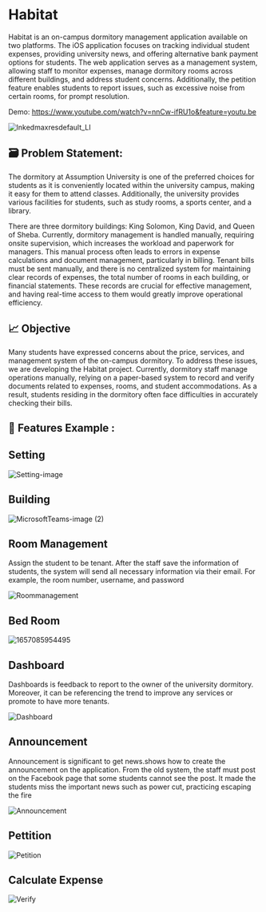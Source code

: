 # Habitat 
Habitat is an on-campus dormitory management application available on two platforms. The iOS application focuses on tracking individual student expenses, providing university news, and offering alternative bank payment options for students. The web application serves as a management system, allowing staff to monitor expenses, manage dormitory rooms across different buildings, and address student concerns. Additionally, the petition feature enables students to report issues, such as excessive noise from certain rooms, for prompt resolution.

 Demo: https://www.youtube.com/watch?v=nnCw-ifRU1o&feature=youtu.be

![Inkedmaxresdefault_LI](https://user-images.githubusercontent.com/74519762/166905340-20a8d08a-22a6-4434-99f8-537bfc8dc6fc.jpg)

## 🗃️ Problem Statement: 
The dormitory at Assumption University is one of the preferred choices for students as it is conveniently located within the university campus, making it easy for them to attend classes. Additionally, the university provides various facilities for students, such as study rooms, a sports center, and a library.

There are three dormitory buildings: King Solomon, King David, and Queen of Sheba. Currently, dormitory management is handled manually, requiring onsite supervision, which increases the workload and paperwork for managers. This manual process often leads to errors in expense calculations and document management, particularly in billing. Tenant bills must be sent manually, and there is no centralized system for maintaining clear records of expenses, the total number of rooms in each building, or financial statements. These records are crucial for effective management, and having real-time access to them would greatly improve operational efficiency.
## 📈 Objective
Many students have expressed concerns about the price, services, and management system of the on-campus dormitory. To address these issues, we are developing the Habitat project. Currently, dormitory staff manage operations manually, relying on a paper-based system to record and verify documents related to expenses, rooms, and student accommodations. As a result, students residing in the dormitory often face difficulties in accurately checking their bills.

## 💎 Features Example :

## Setting
![Setting-image](https://user-images.githubusercontent.com/74519762/151738970-a868beb6-8225-42d4-8183-dc2545e09d22.png)

## Building
![MicrosoftTeams-image (2)](https://user-images.githubusercontent.com/74519762/177474167-543ff28f-7cf4-4866-8120-57225626761b.png)

## Room Management
Assign the student to be tenant. After the staff save the information of students, the system will send all necessary information via their email. For example, the room number, username, and password

![Roommanagement](https://user-images.githubusercontent.com/74519762/151739449-dd493636-3f00-404b-a41e-d8e5287931e7.png)

## Bed Room 
![1657085954495](https://user-images.githubusercontent.com/74519762/177476784-7812272d-117f-47d9-88ff-f9c9c90a1cad.jpg)


## Dashboard 
Dashboards is feedback to report to the owner of the university dormitory. Moreover, it can be referencing the trend to improve any services or promote to have more tenants.

![Dashboard](https://user-images.githubusercontent.com/74519762/154226706-4e121fe6-f986-49f9-8bf2-eecdbfe9b8db.png)

## Announcement
Announcement is significant to get news.shows how to create the announcement on the application. From the old system, the staff must post on the Facebook page that  some students cannot see the post. It made the students miss the important news such as power cut, practicing escaping the fire
 
![Announcement](https://user-images.githubusercontent.com/74519762/151741387-ca11bb38-2b0d-476f-bf9b-2bdf7e17db59.png)

## Pettition
![Petition](https://user-images.githubusercontent.com/74519762/166903786-65af1861-3346-4438-a3f7-739ae23a903f.png)

## Calculate Expense
![Verify](https://user-images.githubusercontent.com/74519762/166904469-142d9c23-8ae1-400e-86aa-bb3538ce710f.png)


